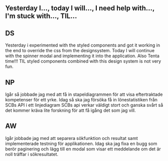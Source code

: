## Yesterday I…, today I will…, I need help with…, I'm stuck with…, TIL…

## DS

Yesterday i experimented with the styled components and got it working in the end to override the css from the designsystem.
Today I will continue with the spinner modal and implementing it into the application. Also Tenta time!!!
TIL styled components combined with this design system is not very fun.

## NP

Igår så jobbade jag med att få in stapeldiagrammen för att visa eftertraktade kompetenser för ett yrke.
Idag så ska jag försöka få in lönestatistiken från SCBs API i ett linjediagram
SCBs api verkar väldigt stort och ganska svårt så det kommer kräva lite forskning för att få igång det som jag vill.

## AW

Igår jobbade jag med att separera sökfunktion och resultat samt implementerade testning för applikationen. Idag ska jag fixa en bugg som berör paginering och lägg till en modal som visar ett meddelande om det är noll träffar i sökresultatet.  
